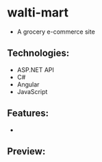# walti-mart
- A grocery e-commerce site

## Technologies:
- ASP.NET API
- C#
- Angular
- JavaScript 

## Features:
- 

## Preview:
